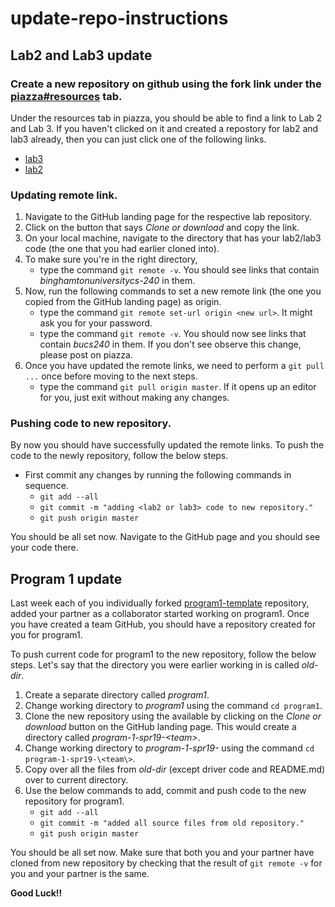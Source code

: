 # update-repo-instructions

## Lab2 and Lab3 update
### Create a new repository on github using the fork link under the [piazza#resources](https://piazza.com/binghamton/spring2019/cs240b1/resources) tab.
Under the resources tab in piazza, you should be able to find a link to Lab 2 and Lab 3.
If you haven't clicked on it and created a repostory for lab2 and lab3 already, then you can just click one of the following links.
* [lab3](https://classroom.github.com/a/db52zvT7)
* [lab2](https://classroom.github.com/a/0jVQB1sr)

### Updating remote link.
1. Navigate to the GitHub landing page for the respective lab repository.
2. Click on the button that says _Clone or download_ and copy the link.
3. On your local machine, navigate to the directory that has your lab2/lab3 code (the one that you had earlier cloned into).
4. To make sure you're in the right directory,
	- type the command `git remote -v`. You should see links that contain _binghamtonuniversitycs-240_ in them.
5. Now, run the following commands to set a new remote link (the one you copied from the GitHub landing page) as origin.
	- type the command `git remote set-url origin <new url>`. It might ask you for your password.
	- type the command `git remote -v`. You should now see links that contain _bucs240_ in them. If you don't see observe this change, please post on piazza.
6. Once you have updated the remote links, we need to perform a `git pull ...` once before moving to the next steps.
	- type the command `git pull origin master`. If it opens up an editor for you, just exit without making any changes.

### Pushing code to new repository.
By now you should have successfully updated the remote links. To push the code to the newly repository, follow the below steps.
* First commit any changes by running the following commands in sequence.
	- `git add --all`
	- `git commit -m "adding <lab2 or lab3> code to new repository."`
	- `git push origin master`

You should be all set now. Navigate to the GitHub page and you should see your code there.

## Program 1 update
Last week each of you individually forked [program1-template](https://github.com/bucs240/program1-template) repository, added your partner as a collaborator started working on program1.
Once you have created a team GitHub, you should have a repository created for you for program1.

To push current code for program1 to the new repository, follow the below steps.
Let's say that the directory you were earlier working in is called _old-dir_.
1. Create a separate directory called _program1_.
2. Change working directory to _program1_ using the command `cd program1`.
3. Clone the new repository using the available by clicking on the _Clone or download_ button on the GitHub landing page. This would create a directory called _program-1-spr19-\<team\>_.
4. Change working directory to _program-1-spr19-<team>_ using the command `cd program-1-spr19-\<team\>`.
5. Copy over all the files from _old-dir_ (except driver code and README.md) over to current directory.
6. Use the below commands to add, commit and push code to the new repository for program1.
	- `git add --all`
	- `git commit -m "added all source files from old repository."`
	- `git push origin master`

You should be all set now. Make sure that both you and your partner have cloned from new repository by checking that the result of `git remote -v` for you and your partner is the same.

**Good Luck!!**
